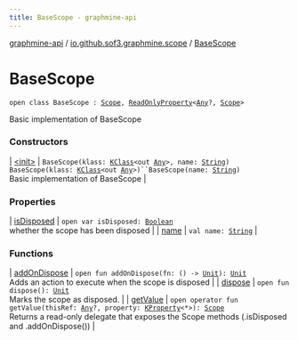 ```yaml
---
title: BaseScope - graphmine-api
---
```


[graphmine-api](../../index.html) / [io.github.sof3.graphmine.scope](../index.html) / [BaseScope](./index.html)

# BaseScope

`open class BaseScope : `[`Scope`](../-scope/index.html)`, `[`ReadOnlyProperty`](https://kotlinlang.org/api/latest/jvm/stdlib/kotlin.properties/-read-only-property/index.html)`<`[`Any`](https://kotlinlang.org/api/latest/jvm/stdlib/kotlin/-any/index.html)`?, `[`Scope`](../-scope/index.html)`>`

Basic implementation of BaseScope

### Constructors

| [&lt;init&gt;](-init-.html) | `BaseScope(klass: `[`KClass`](https://kotlinlang.org/api/latest/jvm/stdlib/kotlin.reflect/-k-class/index.html)`<out `[`Any`](https://kotlinlang.org/api/latest/jvm/stdlib/kotlin/-any/index.html)`>, name: `[`String`](https://kotlinlang.org/api/latest/jvm/stdlib/kotlin/-string/index.html)`)`<br>`BaseScope(klass: `[`KClass`](https://kotlinlang.org/api/latest/jvm/stdlib/kotlin.reflect/-k-class/index.html)`<out `[`Any`](https://kotlinlang.org/api/latest/jvm/stdlib/kotlin/-any/index.html)`>)``BaseScope(name: `[`String`](https://kotlinlang.org/api/latest/jvm/stdlib/kotlin/-string/index.html)`)`<br>Basic implementation of BaseScope |

### Properties

| [isDisposed](is-disposed.html) | `open var isDisposed: `[`Boolean`](https://kotlinlang.org/api/latest/jvm/stdlib/kotlin/-boolean/index.html)<br>whether the scope has been disposed |
| [name](name.html) | `val name: `[`String`](https://kotlinlang.org/api/latest/jvm/stdlib/kotlin/-string/index.html) |

### Functions

| [addOnDispose](add-on-dispose.html) | `open fun addOnDispose(fn: () -> `[`Unit`](https://kotlinlang.org/api/latest/jvm/stdlib/kotlin/-unit/index.html)`): `[`Unit`](https://kotlinlang.org/api/latest/jvm/stdlib/kotlin/-unit/index.html)<br>Adds an action to execute when the scope is disposed |
| [dispose](dispose.html) | `open fun dispose(): `[`Unit`](https://kotlinlang.org/api/latest/jvm/stdlib/kotlin/-unit/index.html)<br>Marks the scope as disposed. |
| [getValue](get-value.html) | `open operator fun getValue(thisRef: `[`Any`](https://kotlinlang.org/api/latest/jvm/stdlib/kotlin/-any/index.html)`?, property: `[`KProperty`](https://kotlinlang.org/api/latest/jvm/stdlib/kotlin.reflect/-k-property/index.html)`<*>): `[`Scope`](../-scope/index.html)<br>Returns a read-only delegate that exposes the Scope methods (.isDisposed and .addOnDispose()) |

